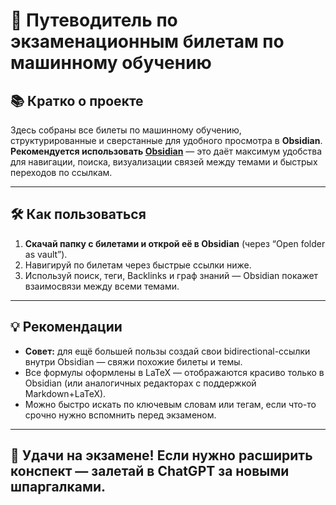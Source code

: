 # 🚀 Путеводитель по экзаменационным билетам по машинному обучению

## 📚 Кратко о проекте

Здесь собраны все билеты по машинному обучению, структурированные и сверстанные для удобного просмотра в **Obsidian**.  
**Рекомендуется использовать [Obsidian](https://obsidian.md/)** — это даёт максимум удобства для навигации, поиска, визуализации связей между темами и быстрых переходов по ссылкам.

---

## 🛠 Как пользоваться

1. **Скачай папку с билетами и открой её в Obsidian** (через “Open folder as vault”).
2. Навигируй по билетам через быстрые ссылки ниже.
3. Используй поиск, теги, Backlinks и граф знаний — Obsidian покажет взаимосвязи между всеми темами.

---

## 💡 Рекомендации

- **Совет:** для ещё большей пользы создай свои bidirectional-ссылки внутри Obsidian — свяжи похожие билеты и темы.
- Все формулы оформлены в LaTeX — отображаются красиво только в Obsidian (или аналогичных редакторах с поддержкой Markdown+LaTeX).
- Можно быстро искать по ключевым словам или тегам, если что-то срочно нужно вспомнить перед экзаменом.

---

## 🦾 Удачи на экзамене! Если нужно расширить конспект — залетай в ChatGPT за новыми шпаргалками.

